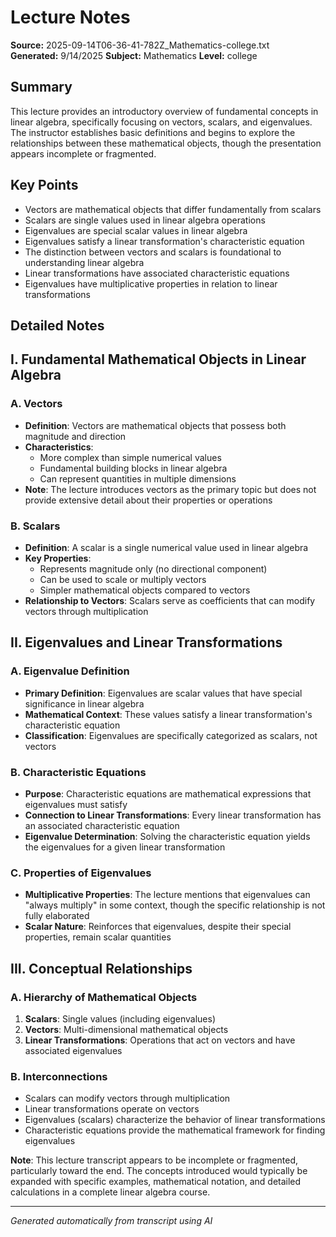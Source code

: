 # Lecture Notes

**Source:** 2025-09-14T06-36-41-782Z_Mathematics-college.txt  
**Generated:** 9/14/2025
**Subject:** Mathematics
**Level:** college

## Summary

This lecture provides an introductory overview of fundamental concepts in linear algebra, specifically focusing on vectors, scalars, and eigenvalues. The instructor establishes basic definitions and begins to explore the relationships between these mathematical objects, though the presentation appears incomplete or fragmented.

## Key Points

- Vectors are mathematical objects that differ fundamentally from scalars
- Scalars are single values used in linear algebra operations
- Eigenvalues are special scalar values in linear algebra
- Eigenvalues satisfy a linear transformation's characteristic equation
- The distinction between vectors and scalars is foundational to understanding linear algebra
- Linear transformations have associated characteristic equations
- Eigenvalues have multiplicative properties in relation to linear transformations

## Detailed Notes

## I. Fundamental Mathematical Objects in Linear Algebra

### A. Vectors
- **Definition**: Vectors are mathematical objects that possess both magnitude and direction
- **Characteristics**: 
  - More complex than simple numerical values
  - Fundamental building blocks in linear algebra
  - Can represent quantities in multiple dimensions
- **Note**: The lecture introduces vectors as the primary topic but does not provide extensive detail about their properties or operations

### B. Scalars
- **Definition**: A scalar is a single numerical value used in linear algebra
- **Key Properties**:
  - Represents magnitude only (no directional component)
  - Can be used to scale or multiply vectors
  - Simpler mathematical objects compared to vectors
- **Relationship to Vectors**: Scalars serve as coefficients that can modify vectors through multiplication

## II. Eigenvalues and Linear Transformations

### A. Eigenvalue Definition
- **Primary Definition**: Eigenvalues are scalar values that have special significance in linear algebra
- **Mathematical Context**: These values satisfy a linear transformation's characteristic equation
- **Classification**: Eigenvalues are specifically categorized as scalars, not vectors

### B. Characteristic Equations
- **Purpose**: Characteristic equations are mathematical expressions that eigenvalues must satisfy
- **Connection to Linear Transformations**: Every linear transformation has an associated characteristic equation
- **Eigenvalue Determination**: Solving the characteristic equation yields the eigenvalues for a given linear transformation

### C. Properties of Eigenvalues
- **Multiplicative Properties**: The lecture mentions that eigenvalues can "always multiply" in some context, though the specific relationship is not fully elaborated
- **Scalar Nature**: Reinforces that eigenvalues, despite their special properties, remain scalar quantities

## III. Conceptual Relationships

### A. Hierarchy of Mathematical Objects
1. **Scalars**: Single values (including eigenvalues)
2. **Vectors**: Multi-dimensional mathematical objects
3. **Linear Transformations**: Operations that act on vectors and have associated eigenvalues

### B. Interconnections
- Scalars can modify vectors through multiplication
- Linear transformations operate on vectors
- Eigenvalues (scalars) characterize the behavior of linear transformations
- Characteristic equations provide the mathematical framework for finding eigenvalues

**Note**: This lecture transcript appears to be incomplete or fragmented, particularly toward the end. The concepts introduced would typically be expanded with specific examples, mathematical notation, and detailed calculations in a complete linear algebra course.

---
*Generated automatically from transcript using AI*